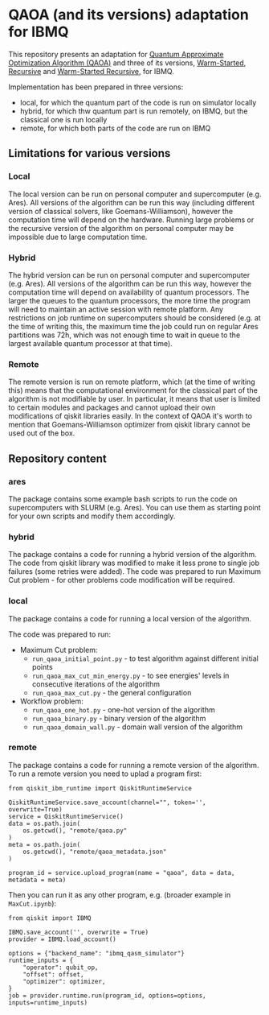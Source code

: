 # QAOA (and its versions) adaptation for IBMQ

This repository presents an adaptation for [Quantum Approximate Optimization Algorithm (QAOA)](https://arxiv.org/pdf/1411.4028.pdf) and three of its versions,
[Warm-Started](https://arxiv.org/pdf/2009.10095.pdf), [Recursive](https://arxiv.org/pdf/1910.08980.pdf) and [Warm-Started Recursive](https://arxiv.org/pdf/2009.10095.pdf), for IBMQ.

Implementation has been prepared in three versions:
- local, for which the quantum part of the code is run on simulator locally
- hybrid, for which thw quantum part is run remotely, on IBMQ, but the classical one is run locally
- remote, for which both parts of the code are run on IBMQ

## Limitations for various versions

### Local

The local version can be run on personal computer and supercomputer (e.g. Ares). All versions of the algorithm can be
run this way (including different version of classical solvers, like Goemans-Williamson), however the computation time will depend on the hardware. Running large problems or the recursive 
version of the algorithm on personal computer may be impossible due to large computation time.

### Hybrid

The hybrid version can be run on personal computer and supercomputer (e.g. Ares). All versions of the algorithm can be
run this way, however the computation time will depend on availability of quantum processors. The larger the queues to the
quantum processors, the more time the program will need to maintain an active session with remote platform.
Any restrictions on job runtime on supercomputers should be considered (e.g. at the time of writing this, the maximum
time the job could run on regular Ares partitions was 72h, which was not enough time to wait in queue to the largest available 
quantum processor at that time).

### Remote

The remote version is run on remote platform, which (at the time of writing this) means that the computational environment
for the classical part of the algorithm is not modifiable by user. In particular, it means that user is limited to 
certain modules and packages and cannot upload their own modifications of qiskit libraries easily. In the context of QAOA
it's worth to mention that Goemans-Williamson optimizer from qiskit library cannot be used out of the box.

## Repository content

### ares

The package contains some example bash scripts to run the code on supercomputers with SLURM (e.g. Ares). You can use them
as starting point for your own scripts and modify them accordingly.

### hybrid

The package contains a code for running a hybrid version of the algorithm. The code from qiskit library was modified to 
make it less prone to single job failures (some retries were added). The code was prepared to run Maximum Cut problem - for
other problems code modification will be required.

### local

The package contains a code for running a local version of the algorithm. 

The code was prepared to run:
- Maximum Cut problem:
  - `run_qaoa_initial_point.py` - to test algorithm against different initial points
  - `run_qaoa_max_cut_min_energy.py` - to see energies' levels in consecutive iterations of the algorithm
  - `run_qaoa_max_cut.py` - the general configuration
- Workflow problem:
  - `run_qaoa_one_hot.py` - one-hot version of the algorithm
  - `run_qaoa_binary.py` - binary version of the algorithm
  - `run_qaoa_domain_wall.py` - domain wall version of the algorithm

### remote

The package contains a code for running a remote version of the algorithm. To run a remote version you need to uplad a
program first:

````
from qiskit_ibm_runtime import QiskitRuntimeService

QiskitRuntimeService.save_account(channel="", token='', overwrite=True)
service = QiskitRuntimeService()
data = os.path.join(
    os.getcwd(), "remote/qaoa.py"
)
meta = os.path.join(
    os.getcwd(), "remote/qaoa_metadata.json"
)

program_id = service.upload_program(name = "qaoa", data = data, metadata = meta)
````

Then you can run it as any other program, e.g. (broader example in `MaxCut.ipynb`):
````
from qiskit import IBMQ

IBMQ.save_account('', overwrite = True)
provider = IBMQ.load_account()

options = {"backend_name": "ibmq_qasm_simulator"}
runtime_inputs = {
    "operator": qubit_op,
    "offset": offset,
    "optimizer": optimizer,
}
job = provider.runtime.run(program_id, options=options, inputs=runtime_inputs)
````
